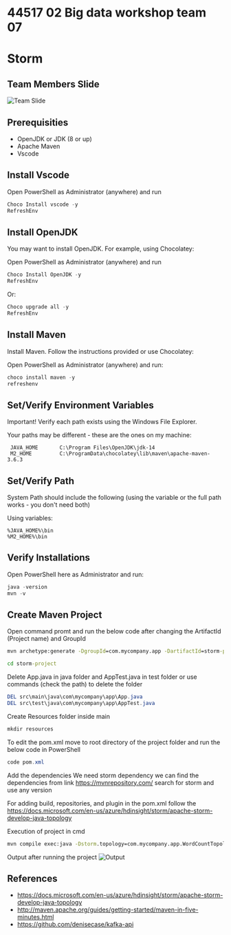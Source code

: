# 44517 02 Big data workshop team 07
# Storm 

## Team Members Slide
![Team Slide](https://github.com/pradeepkumartheegala/apache-storm/blob/master/docs/team-slide.png)

## Prerequisities
- OpenJDK or JDK (8 or up)
- Apache Maven
- Vscode

## Install Vscode
Open PowerShell as Administrator (anywhere) and run
```PowerShell
Choco Install vscode -y
RefreshEnv
```

## Install OpenJDK
You may want to install OpenJDK. For example, using Chocolatey:

Open PowerShell as Administrator (anywhere) and run
```PowerShell
Choco Install OpenJDK -y
RefreshEnv
```
Or:
```PowerShell
Choco upgrade all -y
RefreshEnv
```

## Install Maven
Install Maven. Follow the instructions provided or use Chocolatey:

Open PowerShell as Administrator (anywhere) and run:
```powershell
choco install maven -y
refreshenv
```

## Set/Verify Environment Variables

Important! Verify each path exists using the Windows File Explorer.

Your paths may be different - these are the ones on my machine:
```
 JAVA_HOME       C:\Program Files\OpenJDK\jdk-14 
 M2_HOME         C:\ProgramData\chocolatey\lib\maven\apache-maven-3.6.3   
```
## Set/Verify Path
System Path should include the following (using the variable or the full path works - you don't need both)

Using variables:
```
%JAVA_HOME%\bin
%M2_HOME%\bin
```
## Verify Installations
Open PowerShell here as Administrator and run:
```powershell
java -version
mvn -v
```
## Create Maven Project
Open command promt and run the below code after changing the ArtifactId (Project name) and GroupId
```cmd
mvn archetype:generate -DgroupId=com.mycompany.app -DartifactId=storm-project -DarchetypeArtifactId=maven-archetype-quickstart -DarchetypeVersion=1.4 -DinteractiveMode=false

cd storm-project
```
Delete App.java in java folder and AppTest.java in test folder or use commands (check the path) to delete the folder
```powershell
DEL src\main\java\com\mycompany\app\App.java
DEL src\test\java\com\mycompany\app\AppTest.java
```
Create Resources folder inside main
```powershell
mkdir resources
```
To edit the pom.xml move to root directory of the project folder and run the below code in PowerShell
```powershell
code pom.xml
```
Add the dependencies
We need storm dependency we can find the dependencies from link https://mvnrepository.com/
search for storm and use any version

For adding build, repositories, and plugin in the pom.xml follow the https://docs.microsoft.com/en-us/azure/hdinsight/storm/apache-storm-develop-java-topology

Execution of project in cmd
```cmd
mvn compile exec:java -Dstorm.topology=com.mycompany.app.WordCountTopology
```
Output after running the project
![Output](https://github.com/pradeepkumartheegala/apache-storm/blob/master/docs/results.png)

## References
- https://docs.microsoft.com/en-us/azure/hdinsight/storm/apache-storm-develop-java-topology
- http://maven.apache.org/guides/getting-started/maven-in-five-minutes.html
- https://github.com/denisecase/kafka-api




